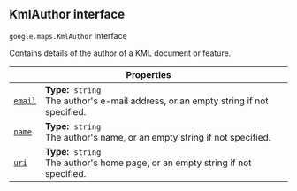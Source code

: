 
<devsite-heading text=" KmlAuthor interface" for="KmlAuthor" level="h2" link="" toc="" back-to-top=""><h2 id="KmlAuthor" is-upgraded="">KmlAuthor interface</h2></devsite-heading>
<p>
<code translate="no" dir="ltr"><span itemprop="path">google.maps</span>.<span itemprop="name">KmlAuthor</span></code>
interface
</p>
<p>Contains details of the author of a KML document or feature.</p>
<div class="devsite-table-wrapper"><table class="properties responsive" summary="interface KmlAuthor - Properties">
<thead>
<tr><th colspan="2">Properties</th>
</tr></thead>
<tbody>
<tr id="KmlAuthor.email">
<td itemprop="property"><code translate="no" dir="ltr"><a class="secret-link" href="#KmlAuthor.email"><span>email</span></a></code></td>
<td><div><strong>Type:</strong>&nbsp; <code translate="no" dir="ltr">string</code></div>
<div class="desc">The author's e-mail address, or an empty string if not specified.</div></td>
</tr>
<tr id="KmlAuthor.name">
<td itemprop="property"><code translate="no" dir="ltr"><a class="secret-link" href="#KmlAuthor.name"><span>name</span></a></code></td>
<td><div><strong>Type:</strong>&nbsp; <code translate="no" dir="ltr">string</code></div>
<div class="desc">The author's name, or an empty string if not specified.</div></td>
</tr>
<tr id="KmlAuthor.uri">
<td itemprop="property"><code translate="no" dir="ltr"><a class="secret-link" href="#KmlAuthor.uri"><span>uri</span></a></code></td>
<td><div><strong>Type:</strong>&nbsp; <code translate="no" dir="ltr">string</code></div>
<div class="desc">The author's home page, or an empty string if not specified.</div></td>
</tr>
</tbody>
</table></div>
